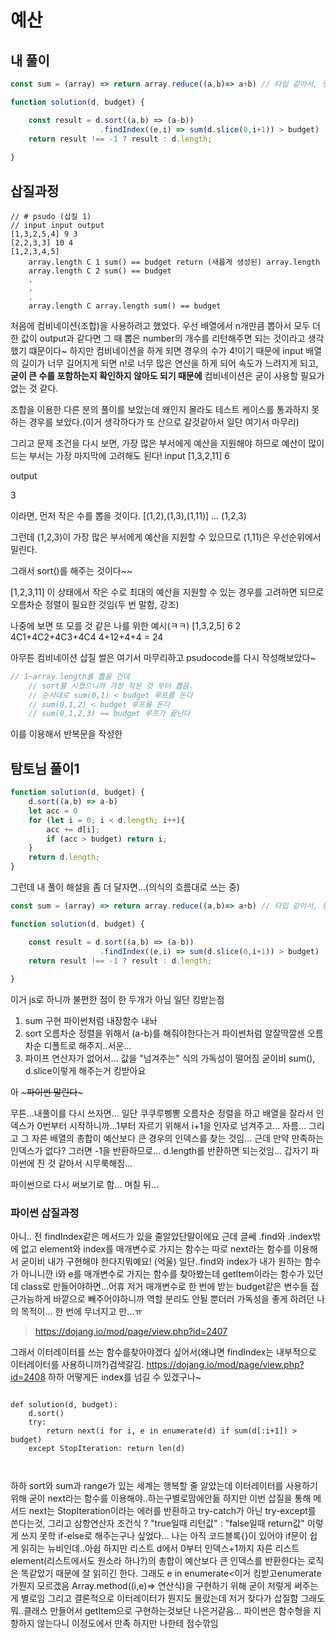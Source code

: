 # 예산
## 내 풀이
```js
const sum = (array) => return array.reduce((a,b)=> a+b) // 타입 같아서, 빈 배열일 경우에 sum 안함

function solution(d, budget) {

    const result = d.sort((a,b) => (a-b))
                    .findIndex((e,i) => sum(d.slice(0,i+1)) > budget)
    return result !== -1 ? result : d.length;
    
}
```

## 삽질과정
```
// # psudo (삽질 1)
// input input output
[1,3,2,5,4] 9 3
[2,2,3,3] 10 4
[1,2,3,4,5]
	array.length C 1 sum() == budget return (새롭게 생성된) array.length
    array.length C 2 sum() == budget
    .
    .
    .
    array.length C array.length sum() == budget
```
처음에 컴비네이션(조합)을 사용하려고 했었다. 우선 배열에서 n개만큼 뽑아서 모두 더한 값이 output과 같다면 그 때 뽑은 number의 개수를 리턴해주면 되는 것이라고 생각했기 떄문이다~
하지만 컴비네이션을 하게 되면 경우의 수가 4!이기 때문에 input 배열의 길이가 너무 길어지게 되면 n!로 너무 많은 연산을 하게 되어 속도가 느려지게 되고, **굳이 큰 수를 포함하는지 확인하지 않아도 되기 때문에** 컴비네이션은 굳이 사용할 필요가 없는 것 같다. 

조합을 이용한 다른 분의 풀이를 보았는데 왜인지 몰라도 테스트 케이스를 통과하지 못하는 경우를 보았다.(이거 생각하다가 또 산으로 갈것같아서 일단 여기서 마무리)


그리고 문제 조건을 다시 보면, 가장 많은 부서에게 예산을 지원해야 하므로 예산이 많이 드는 부서는 가장 마지막에 고려해도 된다!
input
[1,3,2,11] 6 

output

3

이라면, 먼저 작은 수를 뽑을 것이다. [(1,2),(1,3),(1,11)] ... (1,2,3)

그런데 (1,2,3)이 가장 많은 부서에게 예산을 지원할 수 있으므로 (1,11)은 우선순위에서 밀린다.

그래서 sort()를 해주는 것이다~~

[1,2,3,11] 이 상태에서 작은 수로 최대의 예산을 지원할 수 있는 경우를 고려하면 되므로 오름차순 정렬이 필요한 것임(두 번 말함, 강조)

나중에 보면 또 모를 것 같은 나를 위한 예시(ㅋㅋ)
[1,3,2,5] 6 2
4C1+4C2+4C3+4C4
4+12+4+4 = 24

아무튼 컴비네이션 삽질 썰은 여기서 마무리하고 psudocode를 다시 작성해보았다~

```js
// 1~array.length를 뽑을 건데
    // sort를 시켰으니까 가장 작은 것 부터 뽑음.
    // 순서대로 sum(0,1) < budget 루프를 돈다
    // sum(0,1,2) < budget 루프를 돈다
    // sum(0,1,2,3) == budget 루프가 끝난다
```
이를 이용해서 반복문을 작성한
## 탐토님 풀이1

```js
function solution(d, budget) {
    d.sort((a,b) => a-b)
    let acc = 0
    for (let i = 0; i < d.length; i++){
        acc += d[i];
        if (acc > budget) return i;
    }
    return d.length;
}
```
그런데 내 풀이 해설을 좀 더 달자면...(의식의 흐름대로 쓰는 중)


```js
const sum = (array) => return array.reduce((a,b)=> a+b) // 타입 같아서, 빈 배열일 경우에 sum 안함

function solution(d, budget) {

    const result = d.sort((a,b) => (a-b))
                    .findIndex((e,i) => sum(d.slice(0,i+1)) > budget)
    return result !== -1 ? result : d.length;
    
}
```

이거 js로 하니까 불편한 점이 한 두개가 아님
일단 킹받는점
1. sum 구현 파이썬처럼 내장함수 내놔
2. sort 오름차순 정렬을 위해서 (a-b)를 해줘야한다는거 파이썬처럼 알잘딱깔센 오름차순 디폴트로 해주지..서운...
3. 파이프 연산자가 없어서... 값을 "넘겨주는" 식의 가독성이 떨어짐 굳이비 sum(), d.slice이렇게 해주는거 킹받아요


아 ~~~파이썬 말린다~~~

무튼...내풀이를 다시 쓰자면...
일단 쿠쿠루삥뽕 오름차순 정렬을 하고 배열을 잘라서 인덱스가 0번부터 시작하니까...1부터 자르기 위해서 i+1을 인자로 넘겨주고... 자름... 그리고 그 자른 배열의 총합이 예산보다 큰 경우의 인덱스를 찾는 것임... 근데 만약 만족하는 인덱스가 없다? 그러면 -1을 반환하므로... d.length를 반환하면 되는것임... 갑자기 파이썬에 진 것 같아서 시무룩해짐...

파이썬으로 다시 써보기로 함...
며칠 뒤...
### 파이썬 삽질과정
아니.. 전 findIndex같은 메서드가 있을 줄알았단말이에요 근데 글쎄 .find와 .index밖에 없고 element와 index를 매개변수로 가지는 함수는 따로 next라는 함수를 이용해서 굳이비 내가 구현해야 한다지뭐예요! (억울)
일단..find와 index가 내가 원하는 함수가 아니니깐 i와 e를 매개변수로 가지는 함수를 찾아봤는데 getItem이라는 함수가 있던데 class로 만들어야하면...어휴 저거 매개변수로 한 번에 받는 budget같은 변수들 접근가능하게 바깥으로 빼주어야하니까 역할 분리도 안될 뿐더러 가독성을 좋게 하려던 나의 목적이... 한 번에 무너지고 만...ㅠ
> https://dojang.io/mod/page/view.php?id=2407

그래서 이터레이터를 쓰는 함수를찾아야겠다 싶어서(왜냐면 findIndex는 내부적으로 이터레이터를 사용하니까?)검색갈김.
https://dojang.io/mod/page/view.php?id=2408
하하 어떻게든 index를 넘길 수 있겠구나~

```python3
    
def solution(d, budget):
    d.sort()
    try:
        return next(i for i, e in enumerate(d) if sum(d[:i+1]) > budget)
    except StopIteration: return len(d)
        
    
```
하하 sort와 sum과 range가 있는 세계는 행복할 줄 알았는데 이터레이터를 사용하기 위해 굳이 next라는 함수를 이용해야..하는구별로맘에안듦 하지만 이번 삽질을 통해 메서드 next는 StopIteration이라는 에러를 반환하고 try-catch가 아닌 try-except를 쓴다는것,
그리고 삼항연산자 조건식 ? "true일때 리턴값" : "false일때 return값" 이렇게 쓰지 못학 if-else로 해주는구나 싶었다... 나는 아직 코드블록{}이 있어야 if문이 쉽게 읽히는 뉴비인데..아쉽
하지만 리스트 d에서 0부터 인덱스+1까지 자른 리스트 element(리스트에서도 원소라 하나?)의 총합이 예산보다 큰 인덱스를 반환한다는 로직은 똑같았기 때문에 잘 읽히긴 한다. 그래도 e in enumerate<이거 킹받고enumerate가뭔지 모르겠음
Array.method((i,e)=> 연산식)을 구현하기 위해 굳이 저렇게 써주는 게 별로임
그리고 결론적으로 이터레이터가 뭔지도 몰랐는데 저거 찾다가 삽질함 그래도 뭐..클래스 만들어서 getItem으로 구현하는것보단 나은거같음... 파이썬은 함수형을 지향하지 않는다니 이정도에서 만족 하지만 나한테 점수깎임

